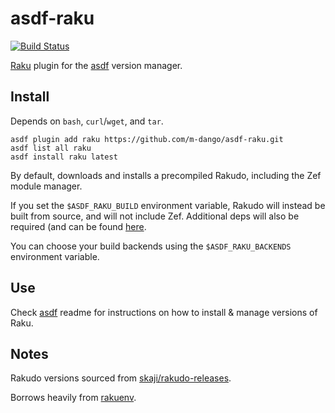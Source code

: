 # asdf-raku

[![Build Status](https://github.com/m-dango/asdf-raku/actions/workflows/main.yml/badge.svg?branch=main)](https://github.com/m-dango/asdf-raku/actions/workflows/main.yml?query=branch%3Amain++)

[Raku](https://raku.org/) plugin for the [asdf](https://github.com/asdf-vm/asdf) version manager.

## Install

Depends on `bash`, `curl`/`wget`, and `tar`.

```
asdf plugin add raku https://github.com/m-dango/asdf-raku.git
asdf list all raku
asdf install raku latest
```

By default, downloads and installs a precompiled Rakudo, including the Zef module manager.

If you set the `$ASDF_RAKU_BUILD` environment variable, Rakudo will instead be built from source, and will not include Zef. Additional deps will also be required (and can be found [here](https://rakudo.org/downloads/rakudo/source).

You can choose your build backends using the `$ASDF_RAKU_BACKENDS` environment variable.


## Use

Check [asdf](https://github.com/asdf-vm/asdf) readme for instructions on how to install & manage versions of Raku.

## Notes

Rakudo versions sourced from [skaji/rakudo-releases](https://github.com/skaji/rakudo-releases).

Borrows heavily from [rakuenv](https://github.com/skaji/rakuenv).
